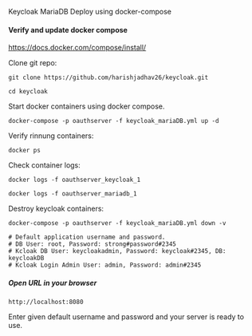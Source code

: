 Keycloak MariaDB Deploy using docker-compose

#### Verify and update docker compose

https://docs.docker.com/compose/install/

Clone git repo:

``` git clone https://github.com/harishjadhav26/keycloak.git ```

``` cd keycloak ```

Start docker containers using docker compose.

``` docker-compose -p oauthserver -f keycloak_mariaDB.yml up -d ```

Verify rinnung containers:

``` docker ps ```

Check container logs:

``` docker logs -f oauthserver_keycloak_1 ```

``` docker logs -f oauthserver_mariadb_1 ```

Destroy keycloak containers:

``` docker-compose -p oauthserver -f keycloak_mariaDB.yml down -v ```

```
# Default application username and password.
# DB User: root, Password: strong#password#2345
# Kcloak DB User: keycloakadmin, Password: keycloak#2345, DB: keycloakDB
# Kcloak Login Admin User: admin, Password: admin#2345
```

##### Open URL in your browser

```http://localhost:8080```

Enter given default username and password and your server is ready to use.

